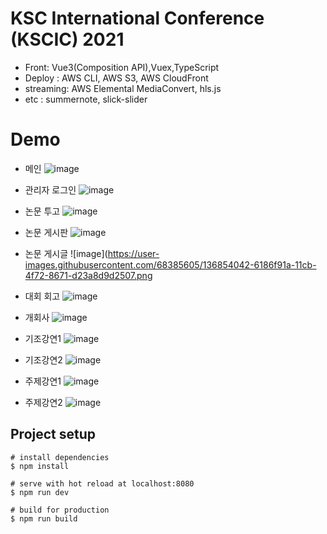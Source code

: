 # KSC International Conference (KSCIC) 2021
- Front: Vue3(Composition API),Vuex,TypeScript
- Deploy : AWS CLI, AWS S3, AWS CloudFront
- streaming: AWS Elemental MediaConvert, hls.js
- etc : summernote, slick-slider

# Demo

- 메인
![image](https://user-images.githubusercontent.com/68385605/136852499-3cf84f93-fe77-499e-989d-b9915b381835.png)

- 관리자 로그인
![image](https://user-images.githubusercontent.com/68385605/136853370-c06338f6-e961-491e-88ea-8dc148dd718e.png)

- 논문 투고
![image](https://user-images.githubusercontent.com/68385605/136853918-40bdb4e6-975e-4793-b824-56d4e945993c.png)

- 논문 게시판
![image](https://user-images.githubusercontent.com/68385605/136854083-2488d4df-d5eb-470a-a296-d1389ac3cedb.png)

- 논문 게시글
![image](https://user-images.githubusercontent.com/68385605/136854042-6186f91a-11cb-4f72-8671-d23a8d9d2507.png

- 대회 회고
![image](https://user-images.githubusercontent.com/68385605/136854376-888039ac-ef3f-4c0d-ada3-81e24cfd2411.png)

- 개회사
![image](https://user-images.githubusercontent.com/68385605/136854371-c825afb5-dcdd-4207-91d8-7892b4cfbbeb.png)

- 기조강연1
![image](https://user-images.githubusercontent.com/68385605/136852865-4e20e0cb-2dc9-46a3-8e36-224eed59a1f1.png)

- 기조강연2 
![image](https://user-images.githubusercontent.com/68385605/136852921-939cb341-5b39-486c-a32c-d4b7ebd912c9.png)

- 주제강연1
![image](https://user-images.githubusercontent.com/68385605/136852783-6b541027-9a3e-4a61-b717-d2f7bdc978ac.png)

- 주제강연2
![image](https://user-images.githubusercontent.com/68385605/136852658-89a9c82d-4e1c-447e-a7be-be43e1d11eea.png)


## Project setup
```
# install dependencies
$ npm install

# serve with hot reload at localhost:8080
$ npm run dev

# build for production
$ npm run build
```
